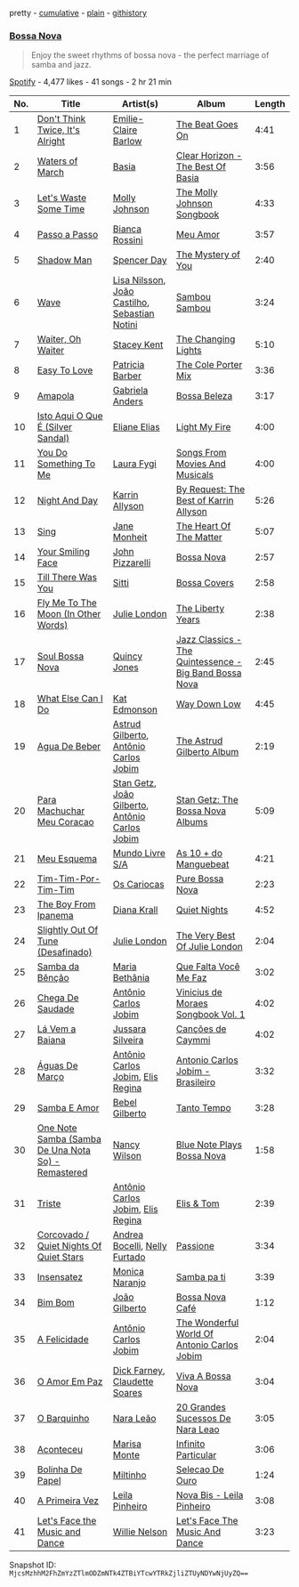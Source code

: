 pretty - [cumulative](/playlists/cumulative/4LmOnbOmtMUyQQjo6L9mct.md) - [plain](/playlists/plain/4LmOnbOmtMUyQQjo6L9mct) - [githistory](https://github.githistory.xyz/mackorone/spotify-playlist-archive/blob/main/playlists/plain/4LmOnbOmtMUyQQjo6L9mct)

### [Bossa Nova](https://open.spotify.com/playlist/4LmOnbOmtMUyQQjo6L9mct)

> Enjoy the sweet rhythms of bossa nova \- the perfect marriage of samba and jazz.

[Spotify](https://open.spotify.com/user/spotify) - 4,477 likes - 41 songs - 2 hr 21 min

| No. | Title | Artist(s) | Album | Length |
|---|---|---|---|---|
| 1 | [Don't Think Twice, It's Alright](https://open.spotify.com/track/2k9INO4dSLTfEDRz7aorQC) | [Emilie\-Claire Barlow](https://open.spotify.com/artist/4doI7TR51c6DTaveTwpIkg) | [The Beat Goes On](https://open.spotify.com/album/5ybWzNgRuOpY4vFoIGdsDk) | 4:41 |
| 2 | [Waters of March](https://open.spotify.com/track/292Koxzl8ugcgGPl3NOv4P) | [Basia](https://open.spotify.com/artist/4mITrNyXdPhy8phBHPgAHk) | [Clear Horizon \- The Best Of Basia](https://open.spotify.com/album/4bd6ybp8gp8lKAIxCwexGz) | 3:56 |
| 3 | [Let's Waste Some Time](https://open.spotify.com/track/28kMxHsImZWOiLSnLMZ9EX) | [Molly Johnson](https://open.spotify.com/artist/0OhbmRARz9nrChla8W2OGU) | [The Molly Johnson Songbook](https://open.spotify.com/album/2PDgjNqgLIbR4V3QmSBdUu) | 4:33 |
| 4 | [Passo a Passo](https://open.spotify.com/track/1i1f7BZn1vIfK7kWEKG1Jy) | [Bianca Rossini](https://open.spotify.com/artist/21U625AUwj23OxpWcugsun) | [Meu Amor](https://open.spotify.com/album/4OVGVvLDFMBIFahCXcg5Ee) | 3:57 |
| 5 | [Shadow Man](https://open.spotify.com/track/4YAwG5yhx7gq5RQxd2SnnE) | [Spencer Day](https://open.spotify.com/artist/0vzxJvDfnwbniaBt97Ylw6) | [The Mystery of You](https://open.spotify.com/album/64n1qQtz5CkGBivxPTfMth) | 2:40 |
| 6 | [Wave](https://open.spotify.com/track/6uThTeCPBZRRWZgwspOhcA) | [Lisa Nilsson](https://open.spotify.com/artist/68QvqbdqwqqjW39YpUJHdG), [João Castilho](https://open.spotify.com/artist/1wHJR16reVwX2Z1ZeovrhA), [Sebastian Notini](https://open.spotify.com/artist/29pYaUWQ3RYaJfkJ14ELm6) | [Sambou Sambou](https://open.spotify.com/album/5dasiBFCNXXzRE7RpeutMM) | 3:24 |
| 7 | [Waiter, Oh Waiter](https://open.spotify.com/track/2nNI76fEAEXKpjrWLpqPf9) | [Stacey Kent](https://open.spotify.com/artist/03EYBMnqSchCMp5D9qmFXi) | [The Changing Lights](https://open.spotify.com/album/1Jk9EnbfUZCyIgtkvw2JYq) | 5:10 |
| 8 | [Easy To Love](https://open.spotify.com/track/5tu4L93jf26r7Nak71lcVs) | [Patricia Barber](https://open.spotify.com/artist/16R5esBHEkxTw1QO9dnWM5) | [The Cole Porter Mix](https://open.spotify.com/album/1NGLLk5vTXlmHbIGGPWG1I) | 3:36 |
| 9 | [Amapola](https://open.spotify.com/track/4ov1vWVTE3gs8OLWXRDszR) | [Gabriela Anders](https://open.spotify.com/artist/3z1lMiC42WnFHHmwrACV66) | [Bossa Beleza](https://open.spotify.com/album/1YPB3unFkBCXzCyxMkR9yx) | 3:17 |
| 10 | [Isto Aqui O Que É \(Silver Sandal\)](https://open.spotify.com/track/1bNi8WeHJM2qk4PolPHTVV) | [Eliane Elias](https://open.spotify.com/artist/4qKIiUdFND09cgGOc5kfoR) | [Light My Fire](https://open.spotify.com/album/2x0rWBfqrEcmNhVKfAKMXG) | 4:00 |
| 11 | [You Do Something To Me](https://open.spotify.com/track/2pjQSocxwZvGFVKoZEqwPW) | [Laura Fygi](https://open.spotify.com/artist/5ETqbIZYRoPMQbly4iVfuB) | [Songs From Movies And Musicals](https://open.spotify.com/album/1WwZczahfVT8K3OR5xjiBw) | 4:00 |
| 12 | [Night And Day](https://open.spotify.com/track/34gedGefD9nxriWN31PRTl) | [Karrin Allyson](https://open.spotify.com/artist/118jMO6hdUQeoDOv0XiLIs) | [By Request: The Best of Karrin Allyson](https://open.spotify.com/album/0z6z7Ot3NT6GzttIgWL4Jo) | 5:26 |
| 13 | [Sing](https://open.spotify.com/track/1Wpi2b2K6mg0ewiSrCo5HB) | [Jane Monheit](https://open.spotify.com/artist/7rwI5cbw9cUKFVul2rZMiZ) | [The Heart Of The Matter](https://open.spotify.com/album/5QupXSIXqRFRezb7bcQiUF) | 5:07 |
| 14 | [Your Smiling Face](https://open.spotify.com/track/5OUeiGuxlCPKksGmCQlU20) | [John Pizzarelli](https://open.spotify.com/artist/5Yc3oYPNlABAj17eZiNJqf) | [Bossa Nova](https://open.spotify.com/album/7es4ndDdOP79VCEd88nqwr) | 2:57 |
| 15 | [Till There Was You](https://open.spotify.com/track/0SAOda92hEoiXU6yC0KeJ3) | [Sitti](https://open.spotify.com/artist/0t7vWPRBcVv4xBEHPZHSWA) | [Bossa Covers](https://open.spotify.com/album/3fsgQPCmCIYpIi21FciJkh) | 2:58 |
| 16 | [Fly Me To The Moon \(In Other Words\)](https://open.spotify.com/track/6vremkl1MSn78wqkLw4vGE) | [Julie London](https://open.spotify.com/artist/3qUMmh5biaB5hqpF4LqS3m) | [The Liberty Years](https://open.spotify.com/album/2sH9FC8gzWUaO5TV6gu1A6) | 2:38 |
| 17 | [Soul Bossa Nova](https://open.spotify.com/track/30Mzjj0qhwvobi0BTyefCz) | [Quincy Jones](https://open.spotify.com/artist/3rxIQc9kWT6Ueg4BhnOwRK) | [Jazz Classics \- The Quintessence \- Big Band Bossa Nova](https://open.spotify.com/album/5RUvDUx3chZakpBa0uijcm) | 2:45 |
| 18 | [What Else Can I Do](https://open.spotify.com/track/1e2rQJMmTK2GpI7vbBw2pk) | [Kat Edmonson](https://open.spotify.com/artist/6WxegST7d2jCYjq7SR8Bds) | [Way Down Low](https://open.spotify.com/album/26oYjhiRV72aoxdLF74NTQ) | 4:45 |
| 19 | [Agua De Beber](https://open.spotify.com/track/4SSADZr3VsQeoqNbjLXw8W) | [Astrud Gilberto](https://open.spotify.com/artist/5rX2c1zow6hCph8PnnU3kF), [Antônio Carlos Jobim](https://open.spotify.com/artist/3pO5VjZ4wOHCMBXOvbMISG) | [The Astrud Gilberto Album](https://open.spotify.com/album/0GcP2Ly5pnuNFdk5lLgDGB) | 2:19 |
| 20 | [Para Machuchar Meu Coracao](https://open.spotify.com/track/0jsezJ6ZF2MjxTGIqSQfWC) | [Stan Getz](https://open.spotify.com/artist/0FMucZsEnCxs5pqBjHjIc8), [João Gilberto](https://open.spotify.com/artist/77ZUbcdoU5KCPHNUl8bgQy), [Antônio Carlos Jobim](https://open.spotify.com/artist/3pO5VjZ4wOHCMBXOvbMISG) | [Stan Getz: The Bossa Nova Albums](https://open.spotify.com/album/4TcCL29jgD69v38woQX85i) | 5:09 |
| 21 | [Meu Esquema](https://open.spotify.com/track/1aXPRjYQzAOnSLRgTVXGgu) | [Mundo Livre S/A](https://open.spotify.com/artist/7dLXGClVfy10Ug57dZE0iC) | [As 10 + do Manguebeat](https://open.spotify.com/album/4VYpmHovkGUVBvqeVlpG6d) | 4:21 |
| 22 | [Tim\-Tim\-Por\-Tim\-Tim](https://open.spotify.com/track/4KDhYE59IceF0kklPXyVQI) | [Os Cariocas](https://open.spotify.com/artist/1FbL4RGqW5gvZ2kZNGdfpA) | [Pure Bossa Nova](https://open.spotify.com/album/5AsuWDxKPYXmLOIm5KeOqX) | 2:23 |
| 23 | [The Boy From Ipanema](https://open.spotify.com/track/0Ug9LJTND5pegxb70A0rb0) | [Diana Krall](https://open.spotify.com/artist/5z1VAFwT35EVvCp1XlZZuL) | [Quiet Nights](https://open.spotify.com/album/1zTw5dv57Nd7qQNYO1qcmd) | 4:52 |
| 24 | [Slightly Out Of Tune \(Desafinado\)](https://open.spotify.com/track/04c0qM2oSmfGYEufFBytj1) | [Julie London](https://open.spotify.com/artist/3qUMmh5biaB5hqpF4LqS3m) | [The Very Best Of Julie London](https://open.spotify.com/album/2KpxHciuO5Zwd31c4cpKqk) | 2:04 |
| 25 | [Samba da Bênção](https://open.spotify.com/track/2moGHNaU8a4j1iowyOiYnF) | [Maria Bethânia](https://open.spotify.com/artist/3f5VCwd57gZsqMad28jyLV) | [Que Falta Você Me Faz](https://open.spotify.com/album/32OEAAkXqmtVjP1ZjCopWs) | 3:02 |
| 26 | [Chega De Saudade](https://open.spotify.com/track/73UE3tGwdKdU0bEnyuJJ2l) | [Antônio Carlos Jobim](https://open.spotify.com/artist/3pO5VjZ4wOHCMBXOvbMISG) | [Vinicius de Moraes Songbook Vol\. 1](https://open.spotify.com/album/0Ntbl2C9lkRx0IVqR2e3sn) | 4:02 |
| 27 | [Lá Vem a Baiana](https://open.spotify.com/track/2OcfnaS3z0la3C05B2f1GL) | [Jussara Silveira](https://open.spotify.com/artist/59RULa3Jap6Q7Pj1o9tb7T) | [Canções de Caymmi](https://open.spotify.com/album/7Bb308nsxWjgOyY18ghys7) | 4:02 |
| 28 | [Águas De Março](https://open.spotify.com/track/4P9HLmNcE6dUUvsPUvl3gs) | [Antônio Carlos Jobim](https://open.spotify.com/artist/3pO5VjZ4wOHCMBXOvbMISG), [Elis Regina](https://open.spotify.com/artist/0yFvXd36g5sNKYDi0Kkvl8) | [Antonio Carlos Jobim \- Brasileiro](https://open.spotify.com/album/76LXqyk5qDEXyeT2uzagX7) | 3:32 |
| 29 | [Samba E Amor](https://open.spotify.com/track/3uAGrrYTsBRu4ZvqnwJaXK) | [Bebel Gilberto](https://open.spotify.com/artist/6gk4ierjjSVPoZep27VfZz) | [Tanto Tempo](https://open.spotify.com/album/5atdzbc0d7OcHTrU2WBJRN) | 3:28 |
| 30 | [One Note Samba \(Samba De Una Nota So\) \- Remastered](https://open.spotify.com/track/52dX9SHXBcdIZUmptm9qFQ) | [Nancy Wilson](https://open.spotify.com/artist/2JfVCMa3FlvQRlLT5uH9zb) | [Blue Note Plays Bossa Nova](https://open.spotify.com/album/6dsdyyYjxktA7E79DNBowM) | 1:58 |
| 31 | [Triste](https://open.spotify.com/track/0w4ufcWQwpRuLjOS1dpxu7) | [Antônio Carlos Jobim](https://open.spotify.com/artist/3pO5VjZ4wOHCMBXOvbMISG), [Elis Regina](https://open.spotify.com/artist/0yFvXd36g5sNKYDi0Kkvl8) | [Elis & Tom](https://open.spotify.com/album/1xusjxfHer7CzdlQwjuZWx) | 2:39 |
| 32 | [Corcovado / Quiet Nights Of Quiet Stars](https://open.spotify.com/track/0dH2xFxGEhvMzTuvm42oXZ) | [Andrea Bocelli](https://open.spotify.com/artist/3EA9hVIzKfFiQI0Kikz2wo), [Nelly Furtado](https://open.spotify.com/artist/2jw70GZXlAI8QzWeY2bgRc) | [Passione](https://open.spotify.com/album/4xhWw95PsBxOfQbXKqvmWJ) | 3:34 |
| 33 | [Insensatez](https://open.spotify.com/track/42bWaGbH2jUtxhM53AyWGp) | [Monica Naranjo](https://open.spotify.com/artist/0zGM73sadbAOBLev02P8LO) | [Samba pa ti](https://open.spotify.com/album/4nxO3mJT2fwuMmQXNi2FpS) | 3:39 |
| 34 | [Bim Bom](https://open.spotify.com/track/2v9LGwYybWMNhO0xZXpo6M) | [João Gilberto](https://open.spotify.com/artist/77ZUbcdoU5KCPHNUl8bgQy) | [Bossa Nova Café](https://open.spotify.com/album/2umykbaUStNVXKLtbGclUz) | 1:12 |
| 35 | [A Felicidade](https://open.spotify.com/track/28PORYgAQ5vrbwtobRlCoq) | [Antônio Carlos Jobim](https://open.spotify.com/artist/3pO5VjZ4wOHCMBXOvbMISG) | [The Wonderful World Of Antonio Carlos Jobim](https://open.spotify.com/album/5TGwdCOJzrpqTEFu7Uojkn) | 2:04 |
| 36 | [O Amor Em Paz](https://open.spotify.com/track/6XKs3hMU57OYCc45LMCbz3) | [Dick Farney](https://open.spotify.com/artist/5yrpqAQx2OwR62pNE7d5bm), [Claudette Soares](https://open.spotify.com/artist/3mwORnkU8O0wdR9tXgcpmW) | [Viva A Bossa Nova](https://open.spotify.com/album/3TUR9xCtbikoqk5WcCdCxL) | 3:04 |
| 37 | [O Barquinho](https://open.spotify.com/track/2oBiFDhFwbEHYaGOf1Mfrb) | [Nara Leão](https://open.spotify.com/artist/64KVQ4YupSZYrGNLduVtj3) | [20 Grandes Sucessos De Nara Leao](https://open.spotify.com/album/3szAhEAqI6a0L2INCE1IrJ) | 3:05 |
| 38 | [Aconteceu](https://open.spotify.com/track/4SBVtMUW8ufsjVhvJ55MFS) | [Marisa Monte](https://open.spotify.com/artist/0rSTXALHu0EKAawPLBdODH) | [Infinito Particular](https://open.spotify.com/album/4d9es33iVSzOq7mcE6QgcZ) | 3:06 |
| 39 | [Bolinha De Papel](https://open.spotify.com/track/7b9t2ckqoB89ne1df00Y00) | [Miltinho](https://open.spotify.com/artist/2aRdU5K1LA2G4BCzSbMcDp) | [Selecao De Ouro](https://open.spotify.com/album/7yS1D93afopwXb0otVFdzC) | 1:24 |
| 40 | [A Primeira Vez](https://open.spotify.com/track/5tE0p42JGc57Z9akUr3zCw) | [Leila Pinheiro](https://open.spotify.com/artist/4YBLaoTWDgIwBB6Y61Y6Nb) | [Nova Bis \- Leila Pinheiro](https://open.spotify.com/album/5uqlfEe7ODkOzx82CrtDZH) | 3:08 |
| 41 | [Let's Face the Music and Dance](https://open.spotify.com/track/0upEwTChCn08mKReV9Wisj) | [Willie Nelson](https://open.spotify.com/artist/5W5bDNCqJ1jbCgTxDD0Cb3) | [Let's Face The Music And Dance](https://open.spotify.com/album/3FccB4IjLLpXcQvqxD4dR7) | 3:23 |

Snapshot ID: `MjcsMzhhM2FhZmYzZTlmODZmNTk4ZTBiYTcwYTRkZjliZTUyNDYwNjUyZQ==`
